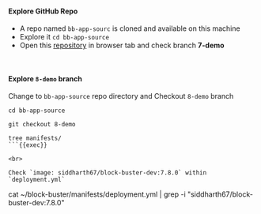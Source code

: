 #### Explore GitHub Repo
- A repo named `bb-app-sourc` is cloned and available on this machine
- Explore it `cd bb-app-source`
- Open this [repository](https://github.com/sid-demo/bb-app-source) in browser tab and check branch **7-demo**

<br>

#### Explore `8-demo` branch 
Change to `bb-app-source` repo directory and Checkout `8-demo` branch

```
cd bb-app-source

git checkout 8-demo

tree manifests/
```{{exec}}

<br>

Check `image: siddharth67/block-buster-dev:7.8.0` within `deployment.yml`

```
cat ~/block-buster/manifests/deployment.yml | grep -i "siddharth67/block-buster-dev:7.8.0"
```{{exec}}
